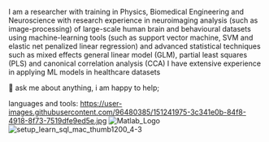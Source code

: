 I am a researcher with training in Physics, Biomedical Engineering and Neuroscience with research experience in neuroimaging analysis (such as image-processing) of large-scale human brain and behavioural datasets using machine-learning tools (such as support vector machine, SVM and elastic net penalized linear regression) and advanced statistical techniques such as mixed effects general linear model (GLM), partial least squares (PLS) and canonical correlation analysis (CCA) 
I have extensive experience in applying ML models in healthcare datasets

💬 ask me about anything, i am happy to help;

languages and tools:
https://user-images.githubusercontent.com/96480385/151241975-3c341e0b-84f8-4918-8f73-7519dfe9ed5e.jpg
![Matlab_Logo](https://user-images.githubusercontent.com/96480385/151241984-ab982312-f548-4bfe-a3e7-444c259bb6ea.png)
![setup_learn_sql_mac_thumb1200_4-3](https://user-images.githubusercontent.com/96480385/151241993-488d6830-3d34-4da5-9ffe-fa1255929906.jpg)

         
